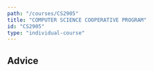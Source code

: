 ```yaml
---
path: "/courses/CS2905"
title: "COMPUTER SCIENCE COOPERATIVE PROGRAM"
id: "CS2905"
type: "individual-course"
---
```


## Advice

